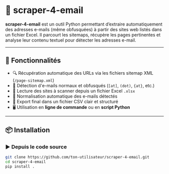 # 📧 scraper-4-email

**scraper-4-email** est un outil Python permettant d’extraire automatiquement des adresses e-mails (même obfusquées) à partir des sites web listés dans un fichier Excel. Il parcourt les sitemaps, récupère les pages pertinentes et analyse leur contenu textuel pour détecter les adresses e-mail.

---

## 🚀 Fonctionnalités

- 🔍 Récupération automatique des URLs via les fichiers sitemap XML (`/page-sitemap.xml`)
- 🧠 Détection d'e-mails normaux et obfusqués (`[at]`, `(dot)`, `{at}`, etc.)
- 📄 Lecture des sites à scanner depuis un fichier Excel `.xlsx`
- 🧪 Normalisation automatique des e-mails détectés
- 📝 Export final dans un fichier CSV clair et structuré
- 🖥️ Utilisation en **ligne de commande** ou en **script Python**

---

## 📦 Installation

### ▶️ Depuis le code source

```bash
git clone https://github.com/ton-utilisateur/scraper-4-email.git
cd scraper-4-email
pip install .
